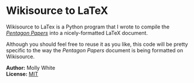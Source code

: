 # Wikisource to LaTeX

Wikisource to LaTex is a Python program that I wrote to compile the _[Pentagon Papers](http://en.wikisource.org/wiki/United_States_%E2%80%93_Vietnam_Relations,_1945%E2%80%931967:_A_Study_Prepared_by_the_Department_of_Defense)_ into a nicely-formatted LaTeX document.

Although you should feel free to reuse it as you like, this code will be pretty specific to the way the _Pentagon Papers_ document is being formatted on Wikisource.

__Author:__ Molly White<br />
__License:__ [MIT](http://opensource.org/licenses/MIT)